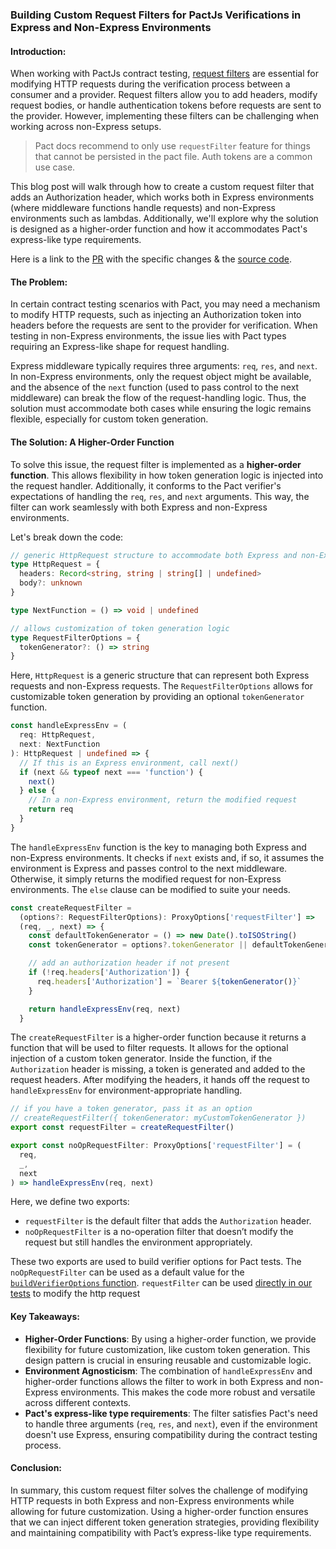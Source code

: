 ### **Building Custom Request Filters for PactJs Verifications in Express and Non-Express Environments**

#### Introduction:

When working with PactJs contract testing, [request filters](https://docs.pact.io/implementation_guides/javascript/docs/provider#verification-options) are essential for modifying HTTP requests during the verification process between a consumer and a provider. Request filters allow you to add headers, modify request bodies, or handle authentication tokens before requests are sent to the provider. However, implementing these filters can be challenging when working across non-Express setups.

> Pact docs recommend to only use `requestFilter` feature for things that cannot be persisted in the pact file. Auth tokens are a common use case. 

This blog post will walk through how to create a custom request filter that adds an Authorization header, which works both in Express environments (where middleware functions handle requests) and non-Express environments such as lambdas. Additionally, we'll explore why the solution is designed as a higher-order function and how it accommodates Pact's express-like type requirements.

Here is a link to the [PR](https://github.com/muratkeremozcan/pact-js-example-provider/pull/97) with the specific changes & the [source code](https://github.com/muratkeremozcan/pact-js-example-provider).

#### The Problem:

In certain contract testing scenarios with Pact, you may need a mechanism to modify HTTP requests, such as injecting an Authorization token into headers before the requests are sent to the provider for verification. When testing in non-Express environments, the issue lies with Pact types requiring an Express-like shape for request handling.

Express middleware typically requires three arguments: `req`, `res`, and `next`. In non-Express environments, only the request object might be available, and the absence of the `next` function (used to pass control to the next middleware) can break the flow of the request-handling logic. Thus, the solution must accommodate both cases while ensuring the logic remains flexible, especially for custom token generation.

#### The Solution: A Higher-Order Function

To solve this issue, the request filter is implemented as a **higher-order function**. This allows flexibility in how token generation logic is injected into the request handler. Additionally, it conforms to the Pact verifier's expectations of handling the `req`, `res`, and `next` arguments. This way, the filter can work seamlessly with both Express and non-Express environments.

Let's break down the code:

```typescript
// generic HttpRequest structure to accommodate both Express and non-Express environments
type HttpRequest = {
  headers: Record<string, string | string[] | undefined>
  body?: unknown
}

type NextFunction = () => void | undefined

// allows customization of token generation logic
type RequestFilterOptions = {
  tokenGenerator?: () => string
}
```

Here, `HttpRequest` is a generic structure that can represent both Express requests and non-Express requests. The `RequestFilterOptions` allows for customizable token generation by providing an optional `tokenGenerator` function.

```typescript
const handleExpressEnv = (
  req: HttpRequest,
  next: NextFunction
): HttpRequest | undefined => {
  // If this is an Express environment, call next()
  if (next && typeof next === 'function') {
    next()
  } else {
    // In a non-Express environment, return the modified request
    return req
  }
}
```

The `handleExpressEnv` function is the key to managing both Express and non-Express environments. It checks if `next` exists and, if so, it assumes the environment is Express and passes control to the next middleware. Otherwise, it simply returns the modified request for non-Express environments. The `else` clause can be modified to suite your needs.

```typescript
const createRequestFilter =
  (options?: RequestFilterOptions): ProxyOptions['requestFilter'] =>
  (req, _, next) => {
    const defaultTokenGenerator = () => new Date().toISOString()
    const tokenGenerator = options?.tokenGenerator || defaultTokenGenerator

    // add an authorization header if not present
    if (!req.headers['Authorization']) {
      req.headers['Authorization'] = `Bearer ${tokenGenerator()}`
    }

    return handleExpressEnv(req, next)
  }
```

The `createRequestFilter` is a higher-order function because it returns a function that will be used to filter requests. It allows for the optional injection of a custom token generator. Inside the function, if the `Authorization` header is missing, a token is generated and added to the request headers. After modifying the headers, it hands off the request to `handleExpressEnv` for environment-appropriate handling.

```typescript
// if you have a token generator, pass it as an option
// createRequestFilter({ tokenGenerator: myCustomTokenGenerator })
export const requestFilter = createRequestFilter()

export const noOpRequestFilter: ProxyOptions['requestFilter'] = (
  req,
  _,
  next
) => handleExpressEnv(req, next)
```

Here, we define two exports:

- `requestFilter` is the default filter that adds the `Authorization` header.
- `noOpRequestFilter` is a no-operation filter that doesn’t modify the request but still handles the environment appropriately.

These two exports are used to build verifier options for Pact tests. The `noOpRequestFilter` can be used as a default value for the  [`buildVerifierOptions` function](https://github.com/muratkeremozcan/pact-js-example-provider/blob/main/src/test-helpers/pact-utils.ts#L70). `requestFilter` can be used [directly in our tests](https://github.com/muratkeremozcan/pact-js-example-provider/blob/main/src/provider-contract.pacttest.ts#L25) to modify the http request

#### Key Takeaways:

- **Higher-Order Functions**: By using a higher-order function, we provide flexibility for future customization, like custom token generation. This design pattern is crucial in ensuring reusable and customizable logic.
- **Environment Agnosticism**: The combination of `handleExpressEnv` and higher-order functions allows the filter to work in both Express and non-Express environments. This makes the code more robust and versatile across different contexts.
- **Pact's express-like type requirements**: The filter satisfies Pact's need to handle three arguments (`req`, `res`, and `next`), even if the environment doesn't use Express, ensuring compatibility during the contract testing process.

#### Conclusion:

In summary, this custom request filter solves the challenge of modifying HTTP requests in both Express and non-Express environments while allowing for future customization. Using a higher-order function ensures that we can inject different token generation strategies, providing flexibility and maintaining compatibility with Pact’s express-like type requirements.